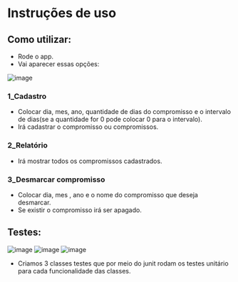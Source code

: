 # Instruções de uso

## Como utilizar:
 * Rode o app.
 * Vai aparecer essas opções:

![image](https://user-images.githubusercontent.com/44738000/189014987-5610cb80-9eae-4c9f-8fd9-3d16a2d1313a.png)
### 1_Cadastro
- Colocar dia, mes, ano, quantidade de dias do compromisso e o intervalo de dias(se a quantidade for 0 pode colocar 0 para o intervalo).
- Irá cadastrar o compromisso ou compromissos.
### 2_Relatório
- Irá mostrar todos os compromissos cadastrados.
### 3_Desmarcar compromisso
- Colocar dia, mes , ano e o nome do compromisso que deseja desmarcar.
- Se existir o compromisso irá ser apagado.
## Testes:
![image](https://user-images.githubusercontent.com/44738000/189015371-0c3630f0-8acc-4532-845f-dab18a35e358.png)
![image](https://user-images.githubusercontent.com/44738000/189015397-29ade29b-f04a-40cd-a82b-986e4ce54265.png)
![image](https://user-images.githubusercontent.com/44738000/189015413-1e7b1d2d-6536-4714-89d2-ef0bac2a5799.png)
* Criamos 3 classes testes que por meio do junit rodam os testes unitário para cada funcionalidade das classes.

